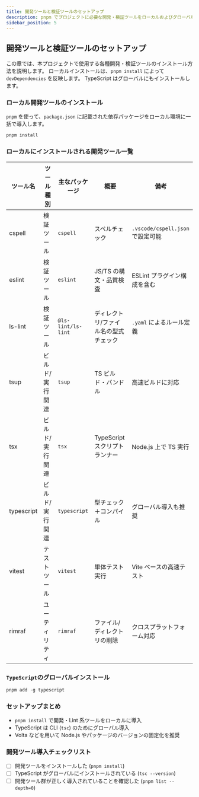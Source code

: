 ```yaml
---
title: 開発ツールと検証ツールのセットアップ
description: pnpm でプロジェクトに必要な開発・検証ツールをローカルおよびグローバルにインストールします。
sidebar_position: 5
---
```


## 開発ツールと検証ツールのセットアップ

この章では、本プロジェクトで使用する各種開発・検証ツールのインストール方法を説明します。
ローカルインストールは、`pnpm install` によって `devDependencies` を反映します。
TypeScript はグローバルにもインストールします。

### ローカル開発ツールのインストール

`pnpm` を使って、`package.json` に記載された依存パッケージをローカル環境に一括で導入します。

```powershell
pnpm install
```

### ローカルにインストールされる開発ツール一覧

<!-- markdownlint-disable line-length -->

| ツール名   | ツール種別      | 主なパッケージ     | 概要                                  | 備考                             |
| ---------- | --------------- | ------------------ | ------------------------------------- | -------------------------------- |
| cspell     | 検証ツール      | `cspell`           | スペルチェック                        | `.vscode/cspell.json` で設定可能 |
| eslint     | 検証ツール      | `eslint`           | JS/TS の構文・品質検査                | ESLint プラグイン構成を含む      |
| ls-lint    | 検証ツール      | `@ls-lint/ls-lint` | ディレクトリ/ファイル名の型式チェック | `.yaml` によるルール定義         |
| tsup       | ビルド/実行関連 | `tsup`             | TS ビルド・バンドル                   | 高速ビルドに対応                 |
| tsx        | ビルド/実行関連 | `tsx`              | TypeScript スクリプトランナー         | Node.js 上で TS 実行             |
| typescript | ビルド/実行関連 | `typescript`       | 型チェック＋コンパイル                | グローバル導入も推奨             |
| vitest     | テストツール    | `vitest`           | 単体テスト実行                        | Vite ベースの高速テスト          |
| rimraf     | ユーティリティ  | `rimraf`           | ファイル/ディレクトリの削除           | クロスプラットフォーム対応       |

<!-- markdownlint-enable -->

### `TypeScript`のグローバルインストール

```powershell
pnpm add -g typescript
```

### セットアップまとめ

<!--  vale off -->

- `pnpm install` で開発・Lint 系ツールをローカルに導入
- TypeScript は CLI (`tsc`) のためにグローバル導入
- Volta などを用いて Node.js やパッケージのバージョンの固定化を推奨

<!-- vale on -->

### 開発ツール導入チェックリスト

- [ ] 開発ツールをインストールした (`pnpm install`)
- [ ] TypeScript がグローバルにインストールされている (`tsc --version`)
- [ ] 開発ツール群が正しく導入されていることを確認した (`pnpm list --depth=0`)
